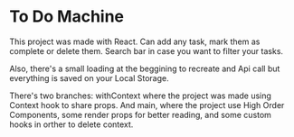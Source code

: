 # To Do Machine

This project was made with React.
Can add any task, mark them as complete or delete them. 
Search bar in case you want to filter your tasks.

Also, there's a small loading at the beggining to recreate and Api call but everything is saved on your Local Storage.

There's two branches: withContext where the project was made using Context hook to share props. And main, where the project use High Order Components, some render props for better reading, and some custom hooks in orther to delete context.



